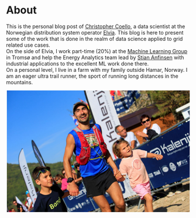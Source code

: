 # About

This is the personal blog post of [Christopher Coello](https://www.linkedin.com/in/chrcoello/), a data scientist at the Norwegian distribution system operator [Elvia](www.elvia.no). This blog is here to present some of the work that is done in the realm of data science applied to grid related use cases.  
On the side of Elvia, I work part-time (20%) at the [Machine Learning Group](https://machine-learning.uit.no/) in Tromsø and help the Energy Analytics team lead by [Stian Anfinsen](https://machine-learning.uit.no/people#h.p_A-d3X8dUCKER) with industrial applications to the excellent ML work done there.  
On a personal level, I live in a farm with my family outside Hamar, Norway. I am an eager ultra trail runner, the sport of running long distances in the mountains.  
<p align="center">
<img src="images/47962604.jpg" width="500" alt="Arrival Templiers">
</p> 



